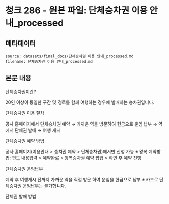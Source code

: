 # 청크 286 - 원본 파일: 단체승차권 이용 안내_processed

## 메타데이터

```
source: datasets/final_docs/단체승차권 이용 안내_processed.md
filename: 단체승차권 이용 안내_processed.md
```

## 본문 내용

단체승차권이란?

20인 이상이 동일한 구간 및 경로를 함께 여행하는 경우에 발매하는 승차권입니다.

단체승차권 이용 절차

공사 홈페이지에서 단체승차권 예약 → 가까운 역을 방문하여 현금으로 운임 납부 → 역에서 단체권 발매 → 여행 개시

단체승차권 예약 방법

공사 홈페이지(이용안내 > 승차권 예약 > 단체승차권)에서만 신청 가능 ※ 왕복 예약방법: 편도 내용입력 > 예약완료 > 왕복승차권 예약 팝업 > 확인 후 예약 진행

단체승차권 운임납부

예약 후 여행개시 전까지 가까운 역을 직접 방문 하여 운임을 현금으로 납부 ※ 카드로 단체승차권 운임납부는 불가합니다.

단체권 발매 방법